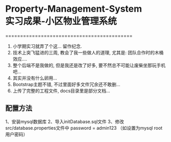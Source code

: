 # Property-Management-System<br>实习成果-小区物业管理系统
===========================================



 1. 小学期实习就弄了个这... 留作纪念.
 2. 技术上突飞猛进的三周, 教会了我一些做人的道理, 尤其是: 团队合作时的木桶效应....
 3. 整个后端不是我做的, 但是我还是改了好多, 要不然总不可能让废柴坐那玩手机吧...
 4. 其实并没有什么卵用...
 5. Bootstrap主题不错, 不过里面好多文件冗余还不敢删...
 6. 上传了完整的工程文件, docs目录里是部分文档...
 
 
 
## 配置方法
1、安装mysql数据库
2、导入initDatabase.sql文件
3、修改src/database.properties文件中 password = admin123 （如设置为mysql root用户密码）